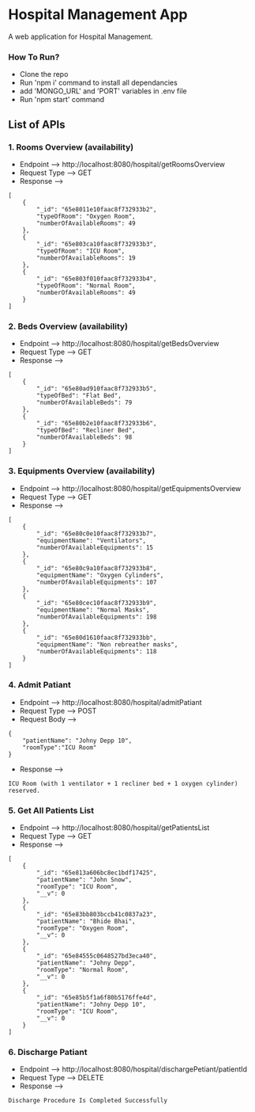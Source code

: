 # Hospital Management App

A web application for Hospital Management.

### How To Run?

- Clone the repo
- Run 'npm i' command to install all dependancies
- add 'MONGO_URL' and 'PORT' variables in .env file
- Run 'npm start' command

## List of APIs

### 1. Rooms Overview (availability)

- Endpoint --> http://localhost:8080/hospital/getRoomsOverview
- Request Type --> GET
- Response -->

```
[
    {
        "_id": "65e8011e10faac8f732933b2",
        "typeOfRoom": "Oxygen Room",
        "numberOfAvailableRooms": 49
    },
    {
        "_id": "65e803ca10faac8f732933b3",
        "typeOfRoom": "ICU Room",
        "numberOfAvailableRooms": 19
    },
    {
        "_id": "65e803f010faac8f732933b4",
        "typeOfRoom": "Normal Room",
        "numberOfAvailableRooms": 49
    }
]
```

### 2. Beds Overview (availability)

- Endpoint --> http://localhost:8080/hospital/getBedsOverview
- Request Type --> GET
- Response -->

```
[
    {
        "_id": "65e80ad910faac8f732933b5",
        "typeOfBed": "Flat Bed",
        "numberOfAvailableBeds": 79
    },
    {
        "_id": "65e80b2e10faac8f732933b6",
        "typeOfBed": "Recliner Bed",
        "numberOfAvailableBeds": 98
    }
]
```

### 3. Equipments Overview (availability)

- Endpoint --> http://localhost:8080/hospital/getEquipmentsOverview
- Request Type --> GET
- Response -->

```
[
    {
        "_id": "65e80c0e10faac8f732933b7",
        "equipmentName": "Ventilators",
        "numberOfAvailableEquipments": 15
    },
    {
        "_id": "65e80c9a10faac8f732933b8",
        "equipmentName": "Oxygen Cylinders",
        "numberOfAvailableEquipments": 107
    },
    {
        "_id": "65e80cec10faac8f732933b9",
        "equipmentName": "Normal Masks",
        "numberOfAvailableEquipments": 198
    },
    {
        "_id": "65e80d1610faac8f732933bb",
        "equipmentName": "Non rebreather masks",
        "numberOfAvailableEquipments": 118
    }
]
```

### 4. Admit Patiant

- Endpoint --> http://localhost:8080/hospital/admitPatiant
- Request Type --> POST
- Request Body -->

```
{
    "patientName": "Johny Depp 10",
    "roomType":"ICU Room"
}
```

- Response -->

```
ICU Room (with 1 ventilator + 1 recliner bed + 1 oxygen cylinder) reserved.
```

### 5. Get All Patients List

- Endpoint --> http://localhost:8080/hospital/getPatientsList
- Request Type --> GET
- Response -->

```
[
    {
        "_id": "65e813a606bc8ec1bdf17425",
        "patientName": "John Snow",
        "roomType": "ICU Room",
        "__v": 0
    },
    {
        "_id": "65e83bb803bccb41c0837a23",
        "patientName": "Bhide Bhai",
        "roomType": "Oxygen Room",
        "__v": 0
    },
    {
        "_id": "65e84555c0648527bd3eca40",
        "patientName": "Johny Depp",
        "roomType": "Normal Room",
        "__v": 0
    },
    {
        "_id": "65e85b5f1a6f80b5176ffe4d",
        "patientName": "Johny Depp 10",
        "roomType": "ICU Room",
        "__v": 0
    }
]
```

### 6. Discharge Patiant

- Endpoint --> http://localhost:8080/hospital/dischargePetiant/patientId
- Request Type --> DELETE
- Response -->

```
Discharge Procedure Is Completed Successfully
```
